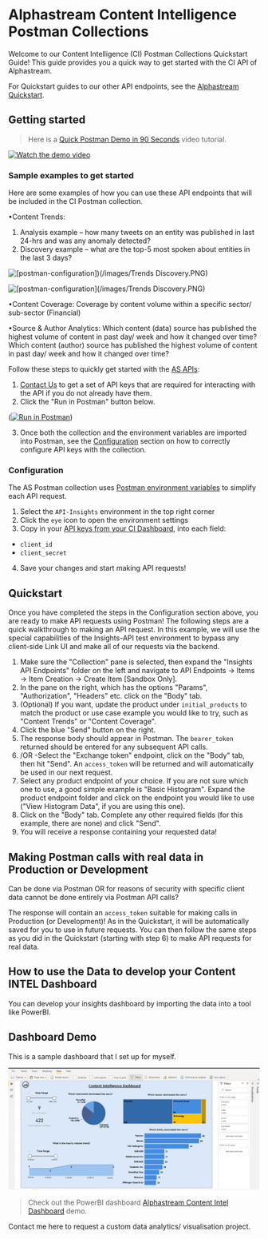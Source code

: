 # Alphastream Content Intelligence Postman Collections

Welcome to our Content Intelligence (CI) Postman Collections Quickstart Guide! This guide provides you a quick way to get started with the CI API of Alphastream.

For Quickstart guides to our other API endpoints, see the [Alphastream Quickstart](https://github.com/alphastream/quickstart).

## Getting started

> Here is a [Quick Postman Demo in 90 Seconds](https://www.loom.com/share/772dcb7ca7864c5caf9540497f7bde6d) video tutorial.

[![Watch the demo video](https://github.com/raj-alphastream/postman1/blob/af3c6d6aa11f7eae997abdcb8d376c52cadae54d/images/Postman-demo-img.png)](https://www.loom.com/share/772dcb7ca7864c5caf9540497f7bde6d)


### Sample examples to get started

Here are some examples of how you can use these API endpoints that will be included in the CI Postman collection. 

•Content Trends:
 1. Analysis example – how many tweets on an entity was published in last 24-hrs and was any anomaly detected? 
 2. Discovery example – what are the top-5 most spoken about entities in the last 3 days? 
 
 ![[postman-configuration]](https://github.com/raj-alphastream/postman1/blob/d73fcd7658909e298ff60a93f82a7dc9c24d7877/images/Trends%20Analysis.PNG))(/images/Trends Discovery.PNG)

![[postman-configuration]](https://github.com/raj-alphastream/postman1/blob/98887f7edd33d07d88b889acd75d93fa75f972d3/images/Trends%20Discovery.PNG)(/images/Trends Discovery.PNG)

•Content Coverage:
Coverage by content volume within a specific sector/ sub-sector (Financial)

•Source & Author Analytics:
Which content (data) source has published the highest volume of content in past day/ week and how it changed over time?
Which content (author) source has published the highest volume of content in past day/ week and how it changed over time?

Follow these steps to quickly get started with the [AS APIs](https://api-docs.alphastream.io/):

1. [Contact Us](https://alphastream.io/contact/) to get a set of API keys that are required for interacting with the API if you do not already have them.
2. Click the "Run in Postman" button below.



([![Run in Postman](https://run.pstmn.io/button.svg)](https://web.postman.co/network/import?collection=16904982-d2ecc9ee-6281-45a6-bb3f-1d82b891ec4e-U16jPSJe&referrer=https%3A%2F%2Fapi-docs.alphastream.io%2F%23237262a9-e85b-4398-a491-e34efe126a84&versionTag=latest&environment=10022312-614ac5be-ff90-40d8-bd62-b963270eaa36-U16jPSJe&traceId=undefined))

3. Once both the collection and the environment variables are imported into Postman, see the [Configuration](https://github.com/postman#configuration) section on how to correctly configure API keys with the collection.

### Configuration

The AS Postman collection uses [Postman environment variables](https://learning.getpostman.com/docs/postman/environments_and_globals/intro_to_environments_and_globals/) to simplify each API request.


1. Select the `API-Insights` environment in the top right corner
2. Click the `eye` icon to open the environment settings
3. Copy in your [API keys from your CI Dashboard](https://dashboard.alphastream.io/account/keys), into each field:

- `client_id`
- `client_secret`

4. Save your changes and start making API requests!

## Quickstart

Once you have completed the steps in the Configuration section above, you are ready to make API requests using Postman! The following steps are a quick walkthrough to making an API request. In this example, we will use the special capabilities of the Insights-API test environment to bypass any client-side Link UI and make all of our requests via the backend.

1. Make sure the "Collection" pane is selected, then expand the "Insights API Endpoints" folder on the left and navigate to API Endpoints -> Items -> Item Creation -> Create Item [Sandbox Only].
2. In the pane on the right, which has the options "Params", "Authorization", "Headers" etc. click on the "Body" tab.
3. (Optional) If you want, update the product under `initial_products` to match the product or use case example you would like to try, such as "Content Trends" or "Content Coverage".
4. Click the blue "Send" button on the right.
5. The response body should appear in Postman. The `bearer_token` returned should be entered for any subsequent API calls.
6. /OR -Select the "Exchange token" endpoint, click on the "Body" tab, then hit "Send". An `access_token` will be returned and will automatically be used in our next request.
7. Select any product endpoint of your choice. If you are not sure which one to use, a good simple example is "Basic Histogram". Expand the product endpoint folder and click on the endpoint you would like to use ("View Histogram Data", if you are using this one).
8. Click on the "Body" tab. Complete any other required fields (for this example, there are none) and click "Send".
9. You will receive a response containing your requested data!

## Making Postman calls with real data in Production or Development

Can be done via Postman OR for reasons of security with specific client data cannot be done entirely via Postman API calls? 

The response will contain an `access_token` suitable for making calls in Production (or Development)! As in the Quickstart, it will be automatically saved for you to use in future requests. You can then follow the same steps as you did in the Quickstart (starting with step 6) to make API requests for real data.


## How to use the Data to develop your Content INTEL Dashboard

You can develop your insights dashboard by importing the data into a tool like PowerBI. 

## Dashboard Demo

This is a sample dashboard that I set up for myself.

[![Watch the demo video](https://github.com/raj-alphastream/alpha-content-intelligence/blob/461789cca944d4e5ceefe4168d5764e1bc39c785/images/PowerBI-content-dashboard.png)](https://www.loom.com/share/a6dfccb3303741209d47386528e4307f)
 
 > Check out the PowerBI dashboard [Alphastream Content Intel Dashboard](https://www.loom.com/share/a6dfccb3303741209d47386528e4307f) demo. 




Contact me here to request a custom data analytics/ visualisation project. 

